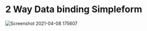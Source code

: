 # 2 Way Data binding Simpleform

![Screenshot 2021-04-08 175607](https://user-images.githubusercontent.com/81439037/114026953-82161880-9894-11eb-9f1c-11523974a02e.png)
